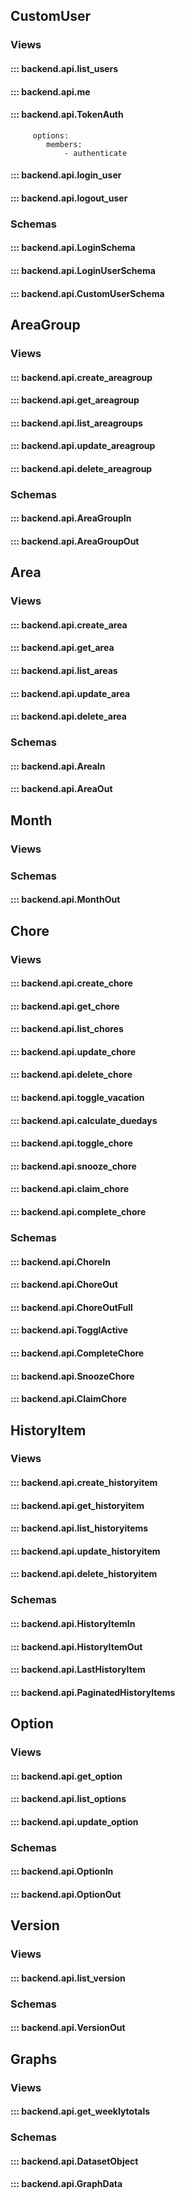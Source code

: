 ## CustomUser
### Views
#### ::: backend.api.list_users
#### ::: backend.api.me
#### ::: backend.api.TokenAuth
         options:
            members:
                - authenticate
#### ::: backend.api.login_user
#### ::: backend.api.logout_user
### Schemas
#### ::: backend.api.LoginSchema
#### ::: backend.api.LoginUserSchema
#### ::: backend.api.CustomUserSchema

## AreaGroup
### Views
#### ::: backend.api.create_areagroup
#### ::: backend.api.get_areagroup
#### ::: backend.api.list_areagroups
#### ::: backend.api.update_areagroup
#### ::: backend.api.delete_areagroup
### Schemas
#### ::: backend.api.AreaGroupIn
#### ::: backend.api.AreaGroupOut

## Area
### Views
#### ::: backend.api.create_area
#### ::: backend.api.get_area
#### ::: backend.api.list_areas
#### ::: backend.api.update_area
#### ::: backend.api.delete_area
### Schemas
#### ::: backend.api.AreaIn
#### ::: backend.api.AreaOut

## Month
### Views
### Schemas
#### ::: backend.api.MonthOut

## Chore
### Views
#### ::: backend.api.create_chore
#### ::: backend.api.get_chore
#### ::: backend.api.list_chores
#### ::: backend.api.update_chore
#### ::: backend.api.delete_chore
#### ::: backend.api.toggle_vacation
#### ::: backend.api.calculate_duedays
#### ::: backend.api.toggle_chore
#### ::: backend.api.snooze_chore
#### ::: backend.api.claim_chore
#### ::: backend.api.complete_chore
### Schemas
#### ::: backend.api.ChoreIn
#### ::: backend.api.ChoreOut
#### ::: backend.api.ChoreOutFull
#### ::: backend.api.TogglActive
#### ::: backend.api.CompleteChore
#### ::: backend.api.SnoozeChore
#### ::: backend.api.ClaimChore

## HistoryItem
### Views
#### ::: backend.api.create_historyitem
#### ::: backend.api.get_historyitem
#### ::: backend.api.list_historyitems
#### ::: backend.api.update_historyitem
#### ::: backend.api.delete_historyitem
### Schemas
#### ::: backend.api.HistoryItemIn
#### ::: backend.api.HistoryItemOut
#### ::: backend.api.LastHistoryItem
#### ::: backend.api.PaginatedHistoryItems

## Option
### Views
#### ::: backend.api.get_option
#### ::: backend.api.list_options
#### ::: backend.api.update_option
### Schemas
#### ::: backend.api.OptionIn
#### ::: backend.api.OptionOut

## Version
### Views
#### ::: backend.api.list_version
### Schemas
#### ::: backend.api.VersionOut

## Graphs
### Views
#### ::: backend.api.get_weeklytotals
### Schemas
#### ::: backend.api.DatasetObject
#### ::: backend.api.GraphData